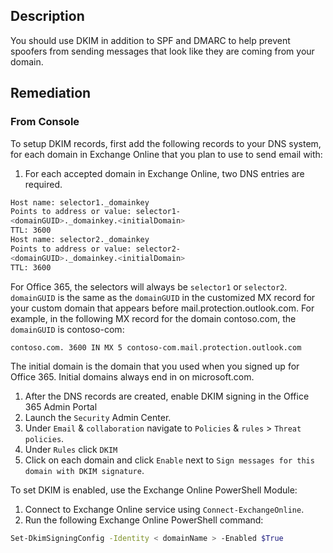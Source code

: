 ## Description

You should use DKIM in addition to SPF and DMARC to help prevent spoofers from sending messages that look like they are coming from your domain.

## Remediation

### From Console

To setup DKIM records, first add the following records to your DNS system, for each domain in Exchange Online that you plan to use to send email with:

1. For each accepted domain in Exchange Online, two DNS entries are required.

```bash
Host name: selector1._domainkey
Points to address or value: selector1-
<domainGUID>._domainkey.<initialDomain>
TTL: 3600
Host name: selector2._domainkey
Points to address or value: selector2-
<domainGUID>._domainkey.<initialDomain>
TTL: 3600
```

For Office 365, the selectors will always be `selector1` or `selector2`. `domainGUID` is the same as the `domainGUID` in the customized MX record for your custom domain that appears before mail.protection.outlook.com. For example, in the following MX record for the domain contoso.com, the `domainGUID` is contoso-com:

```bash
contoso.com. 3600 IN MX 5 contoso-com.mail.protection.outlook.com
```

The initial domain is the domain that you used when you signed up for Office 365. Initial domains always end in on microsoft.com.

1. After the DNS records are created, enable DKIM signing in the Office 365 Admin Portal
2. Launch the `Security` Admin Center.
3. Under `Email` & `collaboration` navigate to `Policies` & `rules` > `Threat policies`.
4. Under `Rules` click `DKIM`
5. Click on each domain and click `Enable` next to `Sign messages for this domain with DKIM signature`.

To set DKIM is enabled, use the Exchange Online PowerShell Module:

1. Connect to Exchange Online service using `Connect-ExchangeOnline`.
2. Run the following Exchange Online PowerShell command:

```bash
Set-DkimSigningConfig -Identity < domainName > -Enabled $True
```
